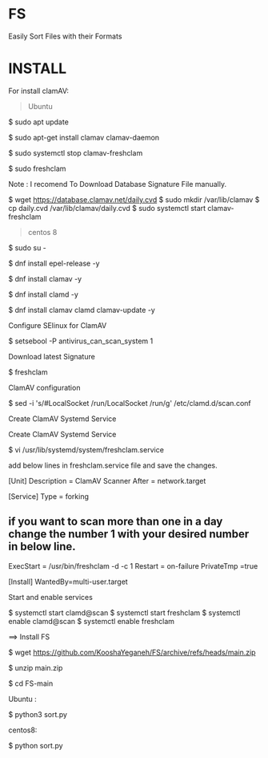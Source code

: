 # FS
Easily Sort Files with their Formats



# INSTALL

For install clamAV:

> Ubuntu

$ sudo apt update

$ sudo apt-get install clamav clamav-daemon

$ sudo systemctl stop clamav-freshclam

$ sudo freshclam


Note : I recomend To Download Database Signature File manually.

$ wget https://database.clamav.net/daily.cvd
$ sudo mkdir /var/lib/clamav
$ cp daily.cvd /var/lib/clamav/daily.cvd
$ sudo systemctl start clamav-freshclam



> centos 8

$ sudo su -

$ dnf install epel-release -y

$ dnf install clamav -y

$ dnf install clamd -y

$ dnf install clamav clamd clamav-update -y

 Configure SElinux for ClamAV

$ setsebool -P antivirus_can_scan_system 1

Download latest Signature

$ freshclam

ClamAV configuration

$ sed -i 's/#LocalSocket \/run/LocalSocket \/run/g' /etc/clamd.d/scan.conf

Create ClamAV Systemd Service

 Create ClamAV Systemd Service

$ vi /usr/lib/systemd/system/freshclam.service

add below lines in freshclam.service file and save the changes.

[Unit]
Description = ClamAV Scanner
After = network.target

[Service]
Type = forking
## if you want to scan more than one in a day change the number 1 with your desired number in below line.
ExecStart = /usr/bin/freshclam -d -c 1
Restart = on-failure
PrivateTmp =true

[Install]
WantedBy=multi-user.target

Start and enable services

$ systemctl start clamd@scan
$ systemctl start freshclam
$ systemctl enable clamd@scan
$ systemctl enable freshclam


==> Install FS

$ wget https://github.com/KooshaYeganeh/FS/archive/refs/heads/main.zip

$ unzip main.zip

$ cd FS-main

Ubuntu :

$ python3 sort.py

centos8:

$ python sort.py



